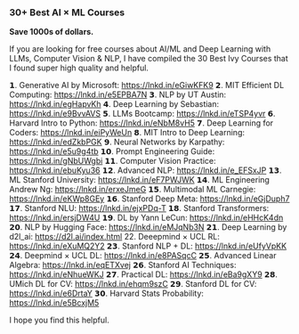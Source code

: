 ### 30+ Best AI × ML Courses

**Save 1000s of dollars.**

If you are looking for free courses about AI/ML and Deep Learning with LLMs, Computer Vision & NLP, I have compiled the 30 Best Ivy Courses that I found super high quality and helpful.

𝟭. Generative AI by Microsoft: https://lnkd.in/eGiwKFK9
𝟮. MIT Efficient DL Computing: https://lnkd.in/e5EPBA7N
𝟯. NLP by UT Austin: https://lnkd.in/egHapvKh
𝟰. Deep Learning by Sebastian: https://lnkd.in/e9BvvAVS
𝟱. LLMs Bootcamp: https://lnkd.in/eTSP4yvr
𝟲. Harvard Intro to Python: https://lnkd.in/eNbM8vH5
𝟳. Deep Learning for Coders: https://lnkd.in/eiPyWeUn
𝟴. MIT Intro to Deep Learning: https://lnkd.in/edZkbPGK
𝟵. Neural Networks by Karpathy: https://lnkd.in/e5u9g4tb
𝟭𝟬. Prompt Engineering Guide: https://lnkd.in/gNbUWgbi
𝟭𝟭. Computer Vision Practice: https://lnkd.in/ebuKyu36
𝟭𝟮. Advanced NLP: https://lnkd.in/e_EFSxJP
𝟭𝟯. ML Stanford University: https://lnkd.in/eF7PWJWK
𝟭𝟰. ML Engineering Andrew Ng: https://lnkd.in/erxeJmeG
𝟭𝟱. Multimodal ML Carnegie: https://lnkd.in/eKWp8GEy
𝟭𝟲. Stanford Deep Meta: https://lnkd.in/eGjDuph7
𝟭𝟳. Stanford NLU: https://lnkd.in/ejxPDq-T
𝟭𝟴. Stanford Transformers: https://lnkd.in/ersjDW4U
𝟭𝟵. DL by Yann LeCun: https://lnkd.in/eHHcK4dn
𝟮𝟬. NLP by Hugging Face: https://lnkd.in/eMJqNb3N
𝟮𝟭. Deep Learning by d2l_ai: https://d2l.ai/index.html
22. Deeepmind × UCL RL: https://lnkd.in/eXuMQ2Y2
𝟮𝟯. Stanford NLP + DL: https://lnkd.in/eUfyVpKK
𝟮𝟰. Deepmind × UCL DL: https://lnkd.in/e8PASqcC
𝟮𝟱. Advanced Linear Algebra: https://lnkd.in/eqETXvej
𝟮𝟲. Stanford AI Techniques: https://lnkd.in/eNhueWKJ
𝟮𝟳. Practical DL: https://lnkd.in/eBa9gXY9
𝟮𝟴. UMich DL for CV: https://lnkd.in/ehqm9szC
𝟮𝟵. Stanford DL for CV: https://lnkd.in/e6DrtaY
𝟯𝟬. Harvard Stats Probability: https://lnkd.in/e5BcxjM5

I hope you find this helpful.
